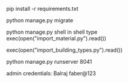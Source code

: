 pip install -r requirements.txt

python manage.py migrate

python manage.py shell
in shell type exec(open("import_material.py").read())

exec(open("import_building_types.py").read())

python manage.py runserver 8041


admin credentials:
Balraj
faber@123

